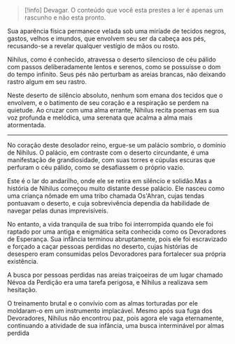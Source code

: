 >[!info] Devagar.
>O conteúdo que você esta prestes a ler é apenas um rascunho e não esta pronto.

Sua aparência física permanece velada sob uma miríade de tecidos negros, gastos, velhos e imundos, que envolvem seu ser da cabeça aos pés, recusando-se a revelar qualquer vestígio de mãos ou rosto.

Nihilus, como é conhecido, atravessa o deserto silencioso de céu pálido com passos deliberadamente lentos e serenos, como se possuísse o dom do tempo infinito. Seus pés não perturbam as areias brancas, não deixando rastro algum em seu rastro.

Neste deserto de silêncio absoluto, nenhum som emana dos tecidos que o envolvem, e o batimento de seu coração e a respiração se perdem na quietude. Ao cruzar com uma alma errante, Nihilus recita poemas em sua voz profunda e melódica, uma serenata que acalma a alma mais atormentada.

---

No coração deste desolador reino, ergue-se um palácio sombrio, o domínio de Nihilus. O palácio, em contraste com o deserto circundante, é uma manifestação de grandiosidade, com suas torres e cúpulas escuras que perfuram o céu pálido, como se desafiassem o próprio vazio. 

Este é o lar do andarilho, onde ele se retira em silêncio e solidão.Mas a história de Nihilus começou muito distante desse palácio. Ele nasceu como uma criança nômade em uma tribo chamada Os'Ahran, cujas tendas pontuavam o deserto, e cuja sobrevivência dependia da habilidade de navegar pelas dunas imprevisíveis. 

No entanto, a vida tranquila de sua tribo foi interrompida quando ele foi raptado por uma antiga e enigmática seita conhecida como os Devoradores de Esperança. Sua infância terminou abruptamente, pois ele foi escravizado e forçado a caçar pessoas perdidas no deserto, cujas histórias de desespero eram consumidas pelos Devoradores para fortalecer sua própria existência.

A busca por pessoas perdidas nas areias traiçoeiras de um lugar chamado Névoa da Perdição era uma tarefa perigosa, e Nihilus a realizava sem hesitação. 

O treinamento brutal e o convívio com as almas torturadas por ele moldaram-o em um instrumento implacável. Mesmo após sua fuga dos Devoradores, Nihilus não encontrou paz, pois agora ele vaga eternamente, continuando a atividade de sua infância, uma busca interminável por almas perdida